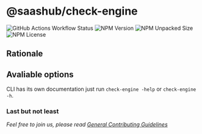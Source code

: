 # @saashub/check-engine

![GitHub Actions Workflow Status](https://img.shields.io/github/actions/workflow/status/saashub-it/qoq/main.yml) ![NPM Version](https://img.shields.io/npm/v/%40saashub%2Fcheck-engine)
![NPM Unpacked Size](https://img.shields.io/npm/unpacked-size/%40saashub%2Fcheck-engine) ![NPM License](https://img.shields.io/npm/l/%40saashub%2Fcheck-engine)

## Rationale



## Avaliable options

CLI has its own documentation just run `check-engine -help` or `check-engine -h`.

### Last but not least

_Feel free to join us, please read [General Contributing Guidelines](https://github.com/saashub-it/qoq/blob/master/.github/CONTRIBUTING.md)_
